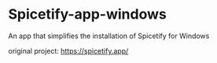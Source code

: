 # Spicetify-app-windows
An app that simplifies the installation of Spicetify for Windows

original project: https://spicetify.app/
